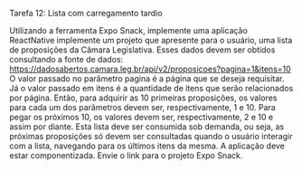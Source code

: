 Tarefa 12: Lista com carregamento tardio

Utilizando a ferramenta Expo Snack, implemente uma aplicação ReactNative implemente um projeto que apresente para o usuário, uma lista de proposições da Câmara Legislativa.
Esses dados devem ser obtidos consultando a fonte de dados: https://dadosabertos.camara.leg.br/api/v2/proposicoes?pagina=1&itens=10
O valor passado no parâmetro pagina é a página que se deseja requisitar. Já o valor passado em itens é a quantidade de itens que serão relacionados por página. Então, para adquirir as 10 primeiras proposições, os valores para cada um dos parâmetros devem ser, respectivamente, 1 e 10. Para pegar os próximos 10, os valores devem ser, respectivamente, 2 e 10 e assim por diante.
Esta lista deve ser consumida sob demanda, ou seja, as próximas proposições só devem ser consultadas quando o usuário interagir com a lista, navegando para os últimos itens da mesma.
A aplicação deve estar componentizada.
Envie o link para o projeto Expo Snack.
